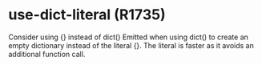 # use-dict-literal (R1735)

Consider using {} instead of dict() Emitted when using dict() to create
an empty dictionary instead of the literal {}. The literal is faster as
it avoids an additional function call.

